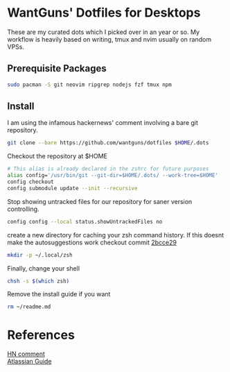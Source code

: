 # WantGuns' Dotfiles for Desktops

These are my curated dots which I picked over in an year or so.
My workflow is heavily based on writing, tmux and nvim usually on random
VPSs.

## Prerequisite Packages

```sh
sudo pacman -S git neovim ripgrep nodejs fzf tmux npm
```

## Install

I am using the infamous hackernews' comment involving a bare git
repository.

```sh
git clone --bare https://github.com/wantguns/dotfiles $HOME/.dots
```

Checkout the repository at $HOME

```sh
# This alias is already declared in the zshrc for future purposes
alias config='/usr/bin/git --git-dir=$HOME/.dots/ --work-tree=$HOME'
config checkout
config submodule update --init --recursive
```

Stop showing untracked files for our repository for saner version
controlling.

```sh
config config --local status.showUntrackedFiles no
```

create a new directory for caching your zsh command history. If this
doesnt make the autosuggestions work checkout commit [2bcce29](https://github.com/WantGuns/dotfiles/commit/2bcce298b83a611ee108f563c7bc25867237b1d6)

```sh
mkdir -p ~/.local/zsh
```

Finally, change your shell

```sh
chsh -s $(which zsh)
```

Remove the install guide if you want
```sh
rm ~/readme.md
```

# References
[HN comment](https://news.ycombinator.com/item?id=11071754)  
[Atlassian Guide](https://www.atlassian.com/git/tutorials/dotfiles)
